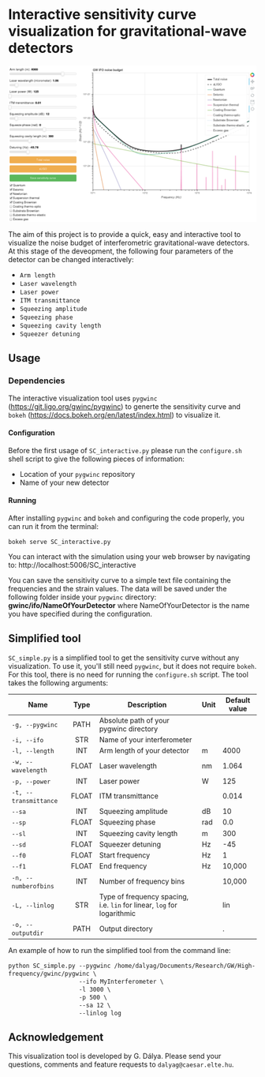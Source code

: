# Interactive sensitivity curve visualization for gravitational-wave detectors

![](interactive_plot.png "Example plot")

The aim of this project is to provide a quick, easy and interactive tool to visualize the noise budget of interferometric gravitational-wave detectors. At this stage of the deveopment, the following four parameters of the detector can be changed interactively:

 - `Arm length`
 - `Laser wavelength`
 - `Laser power`
 - `ITM transmittance`
 - `Squeezing amplitude`
 - `Squeezing phase`
 - `Squeezing cavity length`
 - `Squeezer detuning`

## Usage

### Dependencies

The interactive visualization tool uses `pygwinc` (https://git.ligo.org/gwinc/pygwinc) to generte the sensitivity curve and `bokeh` (https://docs.bokeh.org/en/latest/index.html) to visualize it.

#### Configuration

Before the first usage of `SC_interactive.py` please run the `configure.sh` shell script to give the following pieces of information:
- Location of your `pygwinc` repository
- Name of your new detector

#### Running

After installing `pygwinc` and `bokeh` and configuring the code properly, you can run it from the terminal:
~~~~
bokeh serve SC_interactive.py
~~~~

You can interact with the simulation using your web browser by navigating to: http://localhost:5006/SC_interactive

You can save the sensitivity curve to a simple text file containing the frequencies and the strain values. The data will be saved under the following folder inside your `pygwinc` directory: 
**gwinc/ifo/NameOfYourDetector**
where NameOfYourDetector is the name you have specified during the configuration.


## Simplified tool

`SC_simple.py` is a simplified tool to get the sensitivity curve without any visualization. To use it, you'll still need `pygwinc`, but it does not require `bokeh`. For this tool, there is no need for running the `configure.sh` script. The tool takes the following arguments:

| Name        | Type           | Description  |  Unit | Default value |
| ------------- |:-------------:| ------------- | ------------ |  ---------- |
| `-g, --pygwinc` | PATH | Absolute path of your pygwinc directory |  |
| `-i, --ifo` | STR | Name of your interferometer |  |
| `-l, --length` | INT | Arm length of your detector | m | 4000 |
| `-w, --wavelength` | FLOAT | Laser wavelength | nm | 1.064 |
| `-p, --power` | INT | Laser power | W | 125 |
| `-t, --transmittance` | FLOAT | ITM transmittance |  | 0.014 |
| `--sa` | INT | Squeezing amplitude | dB | 10 |
| `--sp` | FLOAT | Squeezing phase | rad | 0.0 |
| `--sl` | INT | Squeezing cavity length | m | 300 |
| `--sd` | FLOAT | Squeezer detuning | Hz | -45 |
| `--f0` | FLOAT | Start frequency | Hz | 1 |
| `--f1` | FLOAT | End frequency | Hz | 10,000 |
| `-n, --numberofbins` | INT | Number of frequency bins |  | 10,000 |
| `-L, --linlog` | STR | Type of frequency spacing, i.e. `lin` for linear, `log` for logarithmic |  | lin |
| `-o, --outputdir` | PATH | Output directory |  | .

An example of how to run the simplified tool from the command line:
~~~~
python SC_simple.py --pygwinc /home/dalyag/Documents/Research/GW/High-frequency/gwinc/pygwinc \
                    --ifo MyInterferometer \
                    -l 3000 \
                    -p 500 \
                    --sa 12 \
                    --linlog log
~~~~


## Acknowledgement

This visualization tool is developed by G. Dálya. Please send your questions, comments and feature requests to `dalyag@caesar.elte.hu`.

